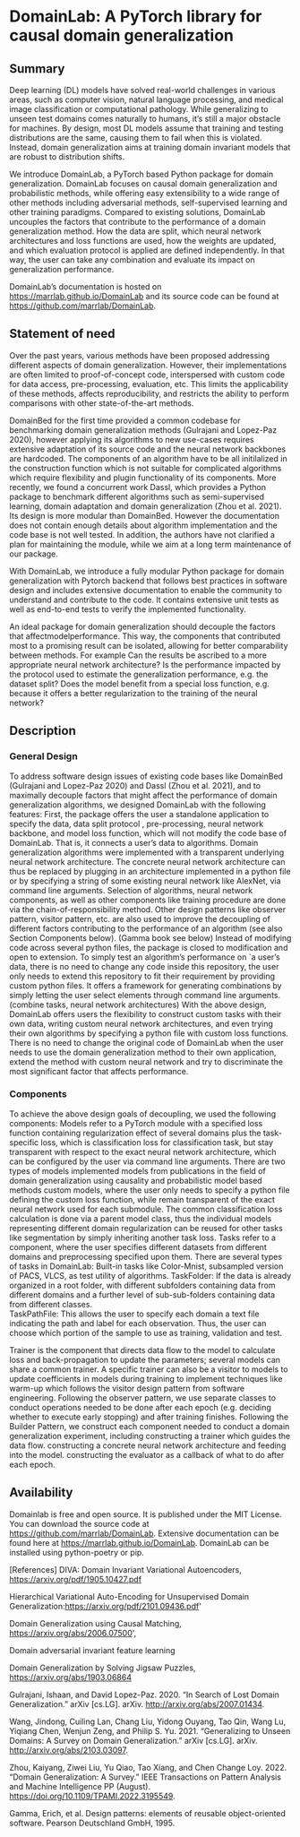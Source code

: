 # DomainLab: A PyTorch library for causal domain generalization

## Summary
Deep learning (DL) models have solved real-world challenges in various areas, such as computer vision, natural language processing, and medical image classification or computational pathology. While generalizing to unseen test domains comes naturally to humans, it’s still a major obstacle for machines. By design, most DL models assume that training and testing distributions are the same, causing them to fail when this is violated. Instead, domain generalization aims at training domain invariant models that are robust to distribution shifts. 

We introduce DomainLab, a PyTorch based Python package for domain generalization. DomainLab focuses on causal domain generalization and probabilistic methods, while offering easy extensibility to a wide range of other methods including adversarial methods, self-supervised learning and other training paradigms. Compared to existing solutions, DomainLab uncouples the factors that contribute to the performance of a domain generalization method. How the data are split, which neural network architectures and loss functions are used, how the weights are updated, and which evaluation protocol is applied are defined independently. In that way, the user can take any combination and evaluate its impact on generalization performance. 

DomainLab’s documentation is hosted on https://marrlab.github.io/DomainLab and its source code can be found at https://github.com/marrlab/DomainLab. 

## Statement of need 

Over the past years, various methods have been proposed addressing different aspects of domain generalization. However, their implementations are often limited to proof-of-concept code, interspersed with custom code for data access, pre-processing, evaluation, etc. This limits the applicability of these methods, affects reproducibility, and restricts the ability to perform comparisons with other state-of-the-art methods. 

DomainBed for the first time provided a common codebase for benchmarking domain generalization methods (Gulrajani and Lopez-Paz 2020), however applying its algorithms to new use-cases requires extensive adaptation of its source code and the neural network backbones are hardcoded. The components of an algorithm have to be all initilalized in the construction function which is not suitable for complicated algorithms which require flexibility and plugin functionality of its components. More recently, we found a concurrent work Dassl, which provides a Python package to benchmark different algorithms such as semi-supervised learning, domain adaptation and domain generalization (Zhou et al. 2021). Its design is more modular than DomainBed. However the documentation does not contain enough details about algorithm implementation and the code base is not well tested. In addition, the authors have not clarified a plan for maintaining the module, while we aim at a long term maintenance of our package. 

With DomainLab, we introduce a fully modular Python package for domain generalization with Pytorch backend that follows best practices in software design and includes extensive documentation to enable the community to understand and contribute to the code. It contains extensive unit tests as well as end-to-end tests to verify the implemented functionality. 

An ideal package for domain generalization should decouple the factors that affectmodelperformance. This way, the components that contributed most to a promising result can be isolated, allowing for better comparability between methods. For example
Can the results be ascribed to a more appropriate neural network architecture? 
Is the performance impacted by the  protocol used to estimate the generalization performance, e.g. the dataset split? 
Does the model benefit from a special loss function, e.g. because it offers a better regularization to the training of the neural network?

## Description
### General Design 
To address software design issues of existing code bases like DomainBed (Gulrajani and Lopez-Paz 2020) and Dassl (Zhou et al. 2021), and to maximally decouple factors that might affect the performance of domain generalization algorithms, we designed DomainLab with the following features:
First, the package offers the user a standalone application to specify the data, data split protocol , pre-processing, neural network backbone, and model loss function, which will not modify the code base of DomainLab. That is, it connects a user’s data to algorithms.
Domain generalization algorithms were implemented with a transparent underlying neural network architecture. The concrete neural network architecture can thus be replaced by plugging in an  architecture implemented in a python file or by specifying a string of some existing neural network like AlexNet, via command line arguments.
Selection of algorithms, neural network components, as well as other components like training procedure are done via the chain-of-responsibility method. Other design patterns like observer pattern, visitor pattern, etc. are also used to improve the decoupling of different factors contributing to the performance of an algorithm (see also Section Components below).  (Gamma book see below)
Instead of modifying code across several python files, the package is closed to modification and open to extension. To simply test an algorithm’s performance on `a user’s data, there is no need to change any code inside this repository, the user only needs to extend this repository to fit their requirement by providing custom python files. 
It offers a framework for generating combinations by simply letting the user select elements through command line arguments. (combine tasks, neural network architectures)
With the above design, DomainLab offers users the flexibility to construct custom tasks with their own data, writing custom neural network architectures, and even trying their own algorithms by specifying a python file with custom loss functions. There is no need to change the original code of DomainLab when the user needs to use the domain generalization method to their own application, extend the method with custom neural network and try to discriminate the most significant factor that affects performance. 
### Components  
To achieve the above design goals of decoupling, we used the following components:
Models refer to a PyTorch module with a specified loss function containing regularization effect of several domains plus the task-specific loss, which is classification loss for classification task, but stay transparent with respect to the exact neural network architecture, which can be configured by the user via command line arguments. There are two types of models
implemented models from publications in the field of domain generalization using causality and probabilistic model based methods
custom models, where the user only needs to specify a python file defining the custom loss function, while remain transparent of the exact neural network used for each submodule. 
	The common classification loss calculation is done via a parent model class, thus the individual models representing different domain regularization can be reused for other tasks like segmentation by simply inheriting another task loss. 
Tasks refer to a component, where the user specifies different datasets from different domains and preprocessing specified upon them. There are several types of tasks in DomainLab:
Built-in tasks like Color-Mnist, subsampled version of PACS, VLCS, as test utility of algorithms.
TaskFolder: If the data is already organized in a root folder, with different subfolders containing data from different domains and a further level of sub-sub-folders containing data from different classes.   
TaskPathFile: This allows the user to specify each domain a text file indicating the path and label for each observation. Thus, the user can choose which portion of the sample to use as training, validation and test. 

Trainer is the component that directs data flow to the model to calculate loss and back-propagation to update the parameters; several models can share a common trainer. A specific trainer can also be a visitor to models to update coefficients in models during training to implement techniques like warm-up which follows the visitor design pattern from software engineering. 
Following the observer pattern, we use separate classes to conduct operations needed to be done after each epoch (e.g. deciding whether to execute early stopping) and after training finishes. 
Following the Builder Pattern, we construct each component needed to conduct a domain generalization experiment, including 
constructing a trainer which guides the data flow.
constructing a concrete neural network architecture and feeding into the model.
constructing the evaluator as a callback of what to do after each epoch.

## Availability
Domainlab is free and open source. It is published under the MIT License. You can download the source code at https://github.com/marrlab/DomainLab. Extensive documentation can be found here at https://marrlab.github.io/DomainLab. DomainLab can be installed using python-poetry or pip.



[References]
DIVA: Domain Invariant Variational Autoencoders, https://arxiv.org/pdf/1905.10427.pdf

Hierarchical Variational Auto-Encoding for Unsupervised Domain Generalization:https://arxiv.org/pdf/2101.09436.pdf'

Domain Generalization using Causal Matching, https://arxiv.org/abs/2006.07500',

Domain adversarial invariant feature learning

Domain Generalization by Solving Jigsaw Puzzles, https://arxiv.org/abs/1903.06864

Gulrajani, Ishaan, and David Lopez-Paz. 2020. “In Search of Lost Domain Generalization.” arXiv [cs.LG]. arXiv. http://arxiv.org/abs/2007.01434.

Wang, Jindong, Cuiling Lan, Chang Liu, Yidong Ouyang, Tao Qin, Wang Lu, Yiqiang Chen, Wenjun Zeng, and Philip S. Yu. 2021. “Generalizing to Unseen Domains: A Survey on Domain Generalization.” arXiv [cs.LG]. arXiv. http://arxiv.org/abs/2103.03097.

Zhou, Kaiyang, Ziwei Liu, Yu Qiao, Tao Xiang, and Chen Change Loy. 2022. “Domain Generalization: A Survey.” IEEE Transactions on Pattern Analysis and Machine Intelligence PP (August). https://doi.org/10.1109/TPAMI.2022.3195549.

Gamma, Erich, et al. Design patterns: elements of reusable object-oriented software. Pearson Deutschland GmbH, 1995.

